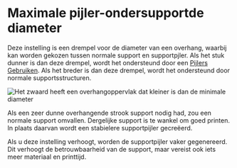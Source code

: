 Maximale pijler-ondersupportde diameter
====
Deze instelling is een drempel voor de diameter van een overhang, waarbij kan worden gekozen tussen normale support en supportpjler. Als het stuk dunner is dan deze drempel, wordt het ondersteund door een [Pijlers Gebruiken](support_use_towers.md). Als het breder is dan deze drempel, wordt het ondersteund door normale supportsstructuren.

![Het zwaard heeft een overhangoppervlak dat kleiner is dan de minimale diameter](../../../articles/images/support_use_towers.svg)

Als een zeer dunne overhangende strook support nodig had, zou een normale support omvallen. Dergelijke support is te wankel om goed printen. In plaats daarvan wordt een stabielere supportpijler gecreëerd.

Als u deze instelling verhoogt, worden de supportpijler vaker gegenereerd. Dit verhoogt de betrouwbaarheid van de support, maar vereist ook iets meer materiaal en printtijd.
